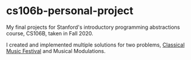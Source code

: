 # cs106b-personal-project
My final projects for Stanford's introductory programming abstractions course, CS106B, taken in Fall 2020.

I created and implemented multiple solutions for two problems, [Classical Music Festival](Musical%20Modulations/classical-music-festival.pdf) and Musical Modulations.
